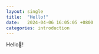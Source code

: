 ```yaml
---
layout: single
title:  "Hello!"
date:   2024-04-06 16:05:05 +0800
categories: introduction
---
```

Hello👋!